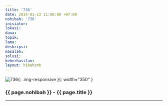```yaml
---
title: '736'
date: 2014-01-23 11:08:00 +07:00
nohibah: '736'
inisiator:
lokasi:
dana:
topik:
lama:
deskripsi:
masalah:
solusi:
keberhasilan:
layout: hibahcmb
---
```


![736](/static/img/hibahcmb/736.png){: .img-responsive }{: width="350" }

### {{ page.nohibah }} - {{ page.title }}

---
